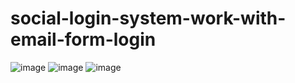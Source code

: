 # social-login-system-work-with-email-form-login
![image](https://github.com/bhuvnesh-dev/social-login-system-work-with-email-form-login/assets/85877338/7d36887f-b0da-49be-8399-88c4856140a2)
![image](https://github.com/bhuvnesh-dev/social-login-system-work-with-email-form-login/assets/85877338/6e93c5ac-14c9-44f5-a5b4-5faf4bf7015e)
![image](https://github.com/bhuvnesh-dev/social-login-system-work-with-email-form-login/assets/85877338/6a69797a-c514-4273-b7d0-d9b4f42e8c93)


